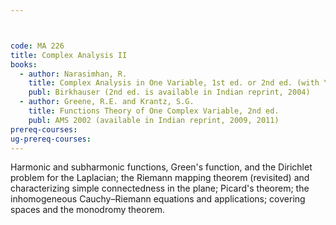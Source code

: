 ```yaml
---



code: MA 226
title: Complex Analysis II
books:
  - author: Narasimhan, R.
    title: Complex Analysis in One Variable, 1st ed. or 2nd ed. (with Y. Nievergelt)
    publ: Birkhauser (2nd ed. is available in Indian reprint, 2004)
  - author: Greene, R.E. and Krantz, S.G.
    title: Functions Theory of One Complex Variable, 2nd ed.
    publ: AMS 2002 (available in Indian reprint, 2009, 2011)
prereq-courses: 
ug-prereq-courses: 
---
```





Harmonic and subharmonic functions, Green's function, and the Dirichlet problem
for the Laplacian; the Riemann mapping theorem (revisited) and characterizing
simple connectedness in the plane; Picard's theorem; the inhomogeneous
Cauchy–Riemann equations and applications; covering spaces and the monodromy
theorem.
